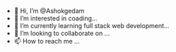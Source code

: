- 👋 Hi, I’m @Ashokgedam
- 👀 I’m interested in coading...
- 🌱 I’m currently learning full stack web development...
- 💞️ I’m looking to collaborate on ...
- 📫 How to reach me ...

<!---
Ashokgedam/Ashokgedam is a ✨ special ✨ repository because its `README.md` (this file) appears on your GitHub profile.
You can click the Preview link to take a look at your changes.
--->
